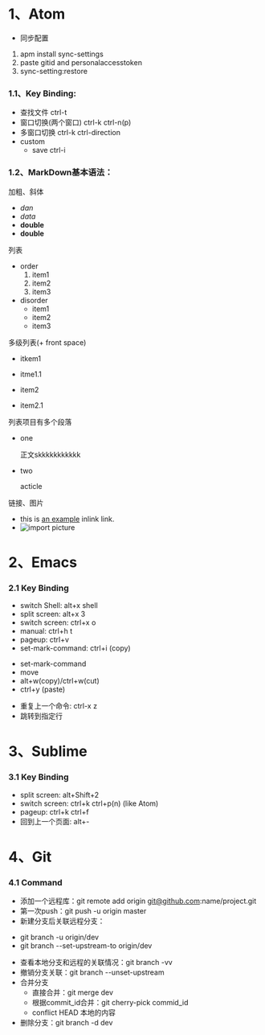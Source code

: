 # 1、Atom
- 同步配置
 1. apm install sync-settings
 1. paste gitid and personalaccesstoken
 2. sync-setting:restore
### 1.1、Key Binding:
  - 查找文件 ctrl-t
  - 窗口切换(两个窗口) ctrl-k ctrl-n(p)
  - 多窗口切换 ctrl-k ctrl-direction
  - custom
     - save ctrl-i

### 1.2、MarkDown基本语法：

加粗、斜体
- *dan*
- _data_
- **double**
- __double__

列表
- order
   1. item1
   1. item2
   1. item3
- disorder
   * item1
   * item2
   * item3

多级列表(+ front space)
* itkem1
 + itme1.1
* item2
 + item2.1

列表项目有多个段落
* one

    正文skkkkkkkkkkk

* two

    acticle

链接、图片
- this is [an example](http://baidu.com) inlink link.
- ![import picture](/home/zhou/Pictures/jinmubiao.)


# 2、Emacs
### 2.1 Key Binding
- switch Shell: alt+x shell
- split screen: alt+x 3
- switch screen: ctrl+x o
- manual: ctrl+h t
- pageup: ctrl+v
- set-mark-command: ctrl+i (copy)
 + set-mark-command
 + move
 + alt+w(copy)/ctrl+w(cut)
 + ctrl+y (paste)
- 重复上一个命令: ctrl-x z
- 跳转到指定行
# 3、Sublime
### 3.1 Key Binding
- split screen: alt+Shift+2
- switch screen: ctrl+k ctrl+p(n) (like Atom)
- pageup: ctrl+k ctrl+f
- 回到上一个页面: alt+-

# 4、Git
### 4.1 Command
- 添加一个远程库：git remote add origin git@github.com:name/project.git
- 第一次push：git push -u origin master
- 新建分支后关联远程分支：
 + git branch -u origin/dev
 + git branch --set-upstream-to origin/dev
- 查看本地分支和远程的关联情况：git branch -vv
- 撤销分支关联：git branch --unset-upstream
- 合并分支
  + 直接合并：git merge dev
  + 根据commit_id合并：git cherry-pick commid_id
  + conflict HEAD 本地的内容
- 删除分支：git branch -d dev
